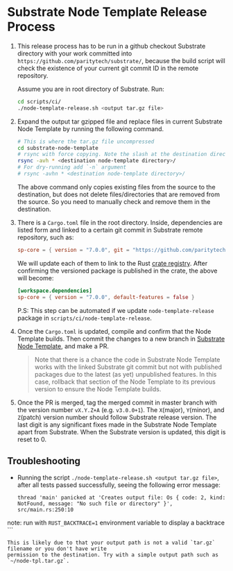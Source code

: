 # Substrate Node Template Release Process

1. This release process has to be run in a github checkout Substrate directory with your work
committed into `https://github.com/paritytech/substrate/`, because the build script will check
the existence of your current git commit ID in the remote repository.

	Assume you are in root directory of Substrate. Run:

	```bash
	cd scripts/ci/
	./node-template-release.sh <output tar.gz file>
	```

2. Expand the output tar gzipped file and replace files in current Substrate Node Template
by running the following command.

	```bash
	# This is where the tar.gz file uncompressed
	cd substrate-node-template
	# rsync with force copying. Note the slash at the destination directory is important
	rsync -avh * <destination node-template directory>/
	# For dry-running add `-n` argument
	# rsync -avhn * <destination node-template directory>/
	```

	The above command only copies existing files from the source to the destination, but does not
	delete files/directories that are removed from the source. So you need to manually check and
	remove them in the destination.

3. There is a `Cargo.toml` file in the root directory. Inside, dependencies are listed form and
linked to a certain git commit in Substrate remote repository, such as:

	```toml
	sp-core = { version = "7.0.0", git = "https://github.com/paritytech/substrate.git", rev = "de80d0107336a9c7a2efdc0199015e4d67fcbdb5", default-features = false }
	```

	We will update each of them to link to the Rust	[crate registry](https://crates.io/).
After confirming the versioned package is published in the crate, the above will become:

	```toml
	[workspace.dependencies]
	sp-core = { version = "7.0.0", default-features = false }
	```

	P.S: This step can be automated if we update `node-template-release` package in
	`scripts/ci/node-template-release`.

4. Once the `Cargo.toml` is updated, compile and confirm that the Node Template builds. Then commit
the changes to a new branch in [Substrate Node Template](https://github.com/substrate-developer-hub/substrate-node-template), and make a PR.

	> Note that there is a chance the code in Substrate Node Template works with the linked Substrate git
	commit but not with published packages due to the latest (as yet) unpublished features. In this case,
	rollback that section of the Node Template to its previous version to ensure the Node Template builds.

5. Once the PR is merged, tag the merged commit in master branch with the version number
`vX.Y.Z+A` (e.g. `v3.0.0+1`). The `X`(major), `Y`(minor), and `Z`(patch) version number should
follow Substrate release version. The last digit is any significant fixes made in the Substrate
Node Template apart from Substrate. When the Substrate version is updated, this digit is reset to 0.

## Troubleshooting

- Running the script `./node-template-release.sh <output tar.gz file>`, after all tests passed
	successfully, seeing the following error message:

	```
	thread 'main' panicked at 'Creates output file: Os { code: 2, kind: NotFound, message: "No such file or directory" }', src/main.rs:250:10
note: run with `RUST_BACKTRACE=1` environment variable to display a backtrace
	```

	This is likely due to that your output path is not a valid `tar.gz` filename or you don't have write
	permission to the destination. Try with a simple output path such as `~/node-tpl.tar.gz`.
